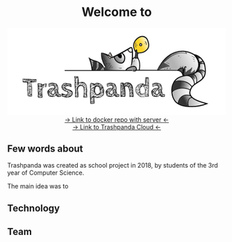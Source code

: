 <div align="center">
<h1>Welcome to</h1>
</div>
<div  align="center">
<img src="https://raw.githubusercontent.com/Morfeu5z/Trashpanda-Cloud/version/static/pic/trashpanda.PNG">
</div>
<div align="center">
  <a href="https://hub.docker.com/r/risernx/trashpanda/">-> Link to docker repo with server <-</a>
    <br>
  <a href="http://trashpanda.pwsz.nysa.pl">-> Link to Trashpanda Cloud <-</a>
    </div>
    <h2>Few words about</h2>
      <p>Trashpanda was created as school project in 2018, by students of the 3rd year of Computer Science.</p>
    <p>The main idea was to </p>
    <h2>Technology</h2>
    <h2>Team</h2>
